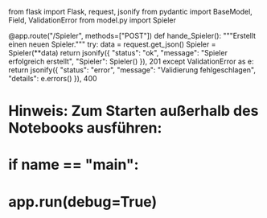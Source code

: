 
from flask import Flask, request, jsonify
from pydantic import BaseModel, Field, ValidationError
from model.py import Spieler
   

@app.route("/Spieler", methods=["POST"])
def hande_Spieler():
    """Erstellt einen neuen Spieler."""
    try:
        data = request.get_json()
        Spieler = Spieler(**data)
        return jsonify({
            "status": "ok",
            "message": "Spieler erfolgreich erstellt",
            "Spieler": Spieler()
        }), 201
    except ValidationError as e:
        return jsonify({
            "status": "error",
            "message": "Validierung fehlgeschlagen",
            "details": e.errors()
        }), 400

# Hinweis: Zum Starten außerhalb des Notebooks ausführen:
# if __name__ == "__main__":
#     app.run(debug=True)